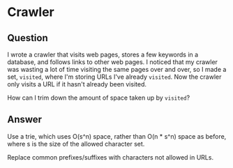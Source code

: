 # Crawler

## Question

I wrote a crawler that visits web pages, stores a few keywords in a database, and follows links to other web pages. I noticed that my crawler was wasting a lot of time visiting the same pages over and over, so I made a set, `visited`, where I'm storing URLs I've already `visited`. Now the crawler only visits a URL if it hasn't already been visited.

How can I trim down the amount of space taken up by `visited`?

## Answer

Use a trie, which uses O(s^n) space, rather than O(n \* s^n) space as before, where s is the size of the allowed character set.

Replace common prefixes/suffixes with characters not allowed in URLs.

